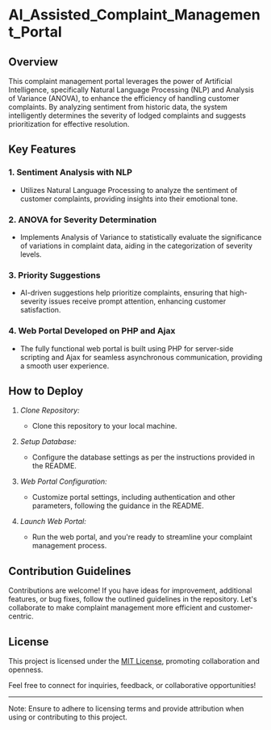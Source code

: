 # AI_Assisted_Complaint_Management_Portal

## Overview

This complaint management portal leverages the power of Artificial Intelligence, specifically Natural Language Processing (NLP) and Analysis of Variance (ANOVA), to enhance the efficiency of handling customer complaints. By analyzing sentiment from historic data, the system intelligently determines the severity of lodged complaints and suggests prioritization for effective resolution.

## Key Features

### 1. Sentiment Analysis with NLP
   - Utilizes Natural Language Processing to analyze the sentiment of customer complaints, providing insights into their emotional tone.

### 2. ANOVA for Severity Determination
   - Implements Analysis of Variance to statistically evaluate the significance of variations in complaint data, aiding in the categorization of severity levels.

### 3. Priority Suggestions
   - AI-driven suggestions help prioritize complaints, ensuring that high-severity issues receive prompt attention, enhancing customer satisfaction.

### 4. Web Portal Developed on PHP and Ajax
   - The fully functional web portal is built using PHP for server-side scripting and Ajax for seamless asynchronous communication, providing a smooth user experience.

## How to Deploy

1. *Clone Repository:*
   - Clone this repository to your local machine.

2. *Setup Database:*
   - Configure the database settings as per the instructions provided in the README.

3. *Web Portal Configuration:*
   - Customize portal settings, including authentication and other parameters, following the guidance in the README.

4. *Launch Web Portal:*
   - Run the web portal, and you're ready to streamline your complaint management process.

## Contribution Guidelines

Contributions are welcome! If you have ideas for improvement, additional features, or bug fixes, follow the outlined guidelines in the repository. Let's collaborate to make complaint management more efficient and customer-centric.

## License

This project is licensed under the [MIT License](LICENSE), promoting collaboration and openness.

Feel free to connect for inquiries, feedback, or collaborative opportunities!

---

Note: Ensure to adhere to licensing terms and provide attribution when using or contributing to this project.
